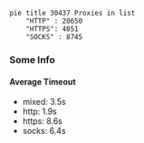 
```mermaid
pie title 30437 Proxies in list
    "HTTP" : 20650
    "HTTPS": 4051
    "SOCKS" : 8745
```

### Some Info
#### Average Timeout

- mixed: 3.5s
- http: 1.9s
- https: 8.6s
- socks: 6.4s